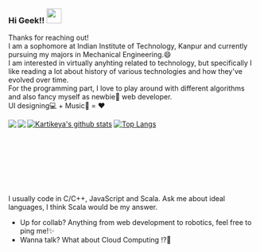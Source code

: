 ### Hi Geek!! <img src="https://raw.githubusercontent.com/MartinHeinz/MartinHeinz/master/wave.gif" width="30px">
Thanks for reaching out!<br/>
I am a sophomore at Indian Institute of Technology, Kanpur and currently pursuing my majors in Mechanical Engineering.😄</br>
I am interested in virtually anyhting related to technology, but specifically I like reading a lot about history of various technologies and how they've evolved over time.</br>
For the programming part, I love to play around with different algorithms and also fancy myself as newbie🌱 web developer.<br/> UI designing💻 + Music🎹 = ❤️

[![Kartikeya's github stats](https://github-readme-stats.vercel.app/api?username=kartikcode&count_private=true&show_icons=true&theme=radical)](https://github.com/kartikcode)
[![Top Langs](https://github-readme-stats.vercel.app/api/top-langs/?username=kartikcode&show_icons=true&theme=radical&layout=compact)](https://github.com/kartikcode)
<a href="https://github.com/kartikcode/maze-game">
  <img align="left" src="https://github-readme-stats.vercel.app/api/pin/?username=kartikcode&repo=maze-game&show_icons=true&theme=radical" />
</a>
<a href="https://github.com/kartikcode/8W8L">
  <img align="left" src="https://github-readme-stats.vercel.app/api/pin/?username=kartikcode&repo=8w8l&show_icons=true&theme=radical" />
</a><br/><br/><br/><br/><br/><br/><br/><br/>

I usually code in C/C++, JavaScript and Scala. Ask me about ideal languages, I think Scala would be my answer.<br/>
- Up for collab? Anything from web development to robotics, feel free to ping me!✨
- Wanna talk? What about Cloud Computing !?🤔

